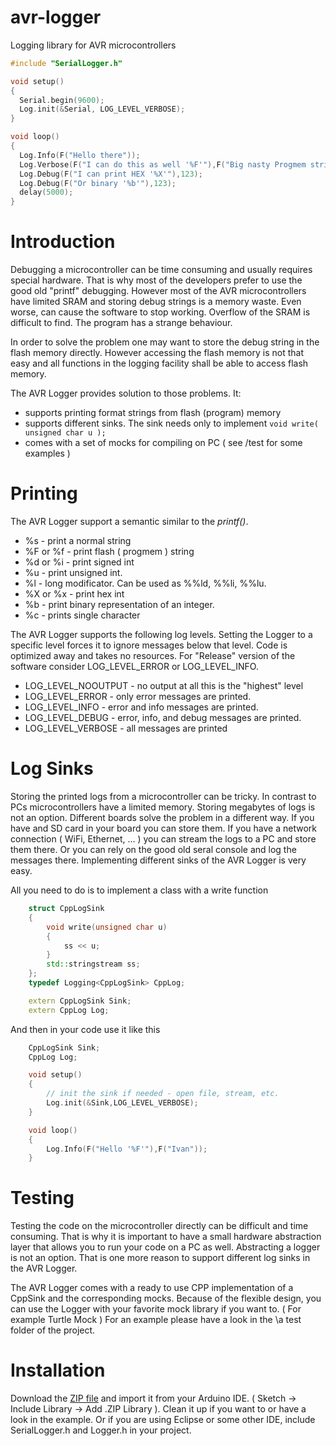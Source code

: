 # avr-logger
Logging library for AVR microcontrollers

``` cpp
#include "SerialLogger.h"

void setup()
{
  Serial.begin(9600);
  Log.init(&Serial, LOG_LEVEL_VERBOSE);
}

void loop()
{
  Log.Info(F("Hello there"));
  Log.Verbose(F("I can do this as well '%F'"),F("Big nasty Progmem string"));
  Log.Debug(F("I can print HEX '%X'"),123);
  Log.Debug(F("Or binary '%b'"),123);
  delay(5000);
}
```
# Introduction

Debugging a microcontroller can be time consuming and usually requires special hardware. That is why most of the developers prefer to use
the good old "printf" debugging. However most of the AVR microcontrollers have limited SRAM and storing debug strings is a memory waste.
Even worse, can cause the software to stop working. Overflow of the SRAM is difficult to find. The program has a strange behaviour.

In order to solve the problem one may want to store the debug string in the flash memory directly. However accessing the flash memory is not
that easy and all functions in the logging facility shall be able to access flash memory.

The AVR Logger provides solution to those problems. It:

- supports printing format strings from flash (program) memory 
- supports different sinks. The sink needs only to implement `void write( unsigned char u );`
- comes with a set of mocks for compiling on PC ( see /test for some examples )

# Printing

The AVR Logger support a semantic similar to the <i>printf()</i>.

- %s - print a normal string
- %F or %f - print flash ( progmem ) string
- %d or %i - print signed int
- %u - print unsigned int.
- %l - long modificator. Can be used as %%ld, %%li, %%lu. 
- %X or %x - print hex int
- %b - print binary representation of an integer.
- %c - prints single character

The AVR Logger supports the following log levels. Setting the Logger to a specific level forces it to ignore messages below that level.
Code is optimized away and takes no resources. For "Release" version of the software consider LOG_LEVEL_ERROR or LOG_LEVEL_INFO.

- LOG_LEVEL_NOOUTPUT - no output at all this is the "highest" level
- LOG_LEVEL_ERROR - only error messages are printed.
- LOG_LEVEL_INFO - error and info messages are printed.
- LOG_LEVEL_DEBUG - error, info, and debug messages are printed.
- LOG_LEVEL_VERBOSE - all messages are printed

# Log Sinks

Storing the printed logs from a microcontroller can be tricky. In contrast to PCs microcontrollers have a limited memory.
Storing megabytes of logs is not an option. Different boards solve the problem in a different way. 
If you have and SD card in your board you can store them. 
If you have a network connection ( WiFi, Ethernet, ... ) you can stream the logs to a PC and store them there.
Or you can rely on the good old seral console and log the messages there. Implementing different sinks of the AVR Logger is very easy.

All you need to do is to implement a class with a write function

``` cpp
	struct CppLogSink
	{
		void write(unsigned char u)
		{
			ss << u;
		}
		std::stringstream ss;
	};
	typedef Logging<CppLogSink> CppLog;

	extern CppLogSink Sink;
	extern CppLog Log;
```
 
And then in your code use it like this

``` cpp
	CppLogSink Sink;
	CppLog Log;

	void setup()
	{
		// init the sink if needed - open file, stream, etc.
		Log.init(&Sink,LOG_LEVEL_VERBOSE);
	}

	void loop()
	{
		Log.Info(F("Hello '%F'"),F("Ivan"));
	}
```

# Testing

Testing the code on the microcontroller directly can be difficult and time consuming. That is why it is important to have 
a small hardware abstraction layer that allows you to run your code on a PC as well. Abstracting a logger is not an option.
That is one more reason to support different log sinks in the AVR Logger.

The AVR Logger comes with a ready to use CPP implementation of a CppSink and the corresponding mocks. 
Because of the flexible design, you can use the Logger with your favorite mock library if you want to. ( For example Turtle Mock )
For an example please have a look in the \a test folder of the project.

# Installation

Download the [ZIP file](https://github.com/ivankostov/avr-logger/archive/master.zip "ZIP file") and import it from your Arduino IDE. ( Sketch -> Include Library -> Add .ZIP Library ). Clean it up if you want to or have a look in the example. Or if you are using Eclipse or some other IDE, include SerialLogger.h and Logger.h in your project. 
